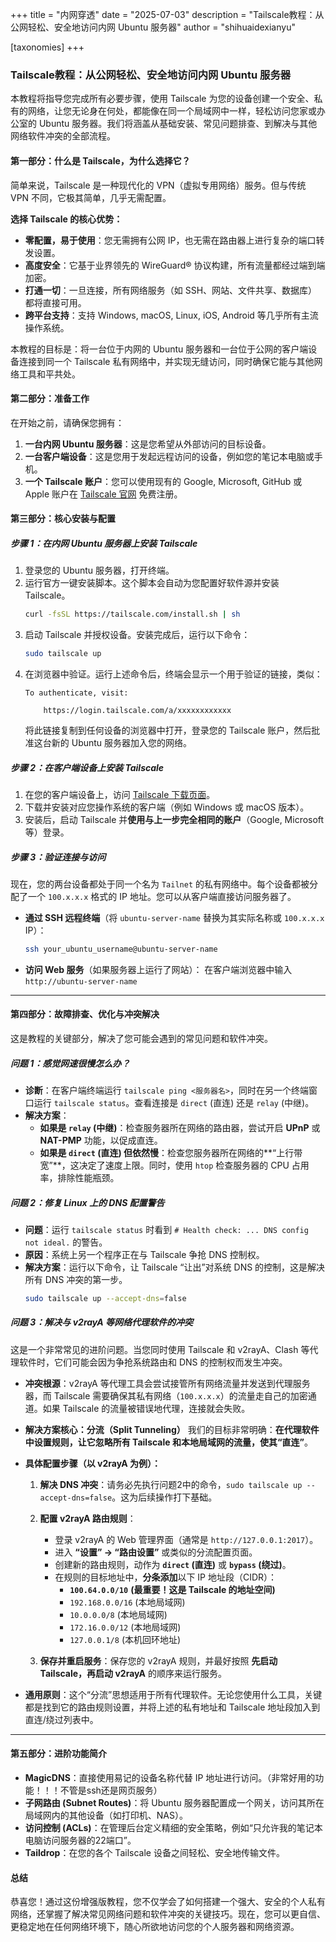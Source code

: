 +++
title = "内网穿透"
date = "2025-07-03"
description = "Tailscale教程：从公网轻松、安全地访问内网 Ubuntu 服务器"
author = "shihuaidexianyu"

[taxonomies]
+++

### **Tailscale教程：从公网轻松、安全地访问内网 Ubuntu 服务器**

本教程将指导您完成所有必要步骤，使用 Tailscale 为您的设备创建一个安全、私有的网络，让您无论身在何处，都能像在同一个局域网中一样，轻松访问您家或办公室的 Ubuntu 服务器。我们将涵盖从基础安装、常见问题排查、到解决与其他网络软件冲突的全部流程。

#### **第一部分：什么是 Tailscale，为什么选择它？**

简单来说，Tailscale 是一种现代化的 VPN（虚拟专用网络）服务。但与传统 VPN 不同，它极其简单，几乎无需配置。

**选择 Tailscale 的核心优势：**

  * **零配置，易于使用**：您无需拥有公网 IP，也无需在路由器上进行复杂的端口转发设置。
  * **高度安全**：它基于业界领先的 WireGuard® 协议构建，所有流量都经过端到端加密。
  * **打通一切**：一旦连接，所有网络服务（如 SSH、网站、文件共享、数据库）都将直接可用。
  * **跨平台支持**：支持 Windows, macOS, Linux, iOS, Android 等几乎所有主流操作系统。

本教程的目标是：将一台位于内网的 Ubuntu 服务器和一台位于公网的客户端设备连接到同一个 Tailscale 私有网络中，并实现无缝访问，同时确保它能与其他网络工具和平共处。

#### **第二部分：准备工作**

在开始之前，请确保您拥有：

1.  **一台内网 Ubuntu 服务器**：这是您希望从外部访问的目标设备。
2.  **一台客户端设备**：这是您用于发起远程访问的设备，例如您的笔记本电脑或手机。
3.  **一个 Tailscale 账户**：您可以使用现有的 Google, Microsoft, GitHub 或 Apple 账户在 [Tailscale 官网](https://tailscale.com/login) 免费注册。

#### **第三部分：核心安装与配置**

##### **步骤 1：在内网 Ubuntu 服务器上安装 Tailscale**

1.  登录您的 Ubuntu 服务器，打开终端。
2.  运行官方一键安装脚本。这个脚本会自动为您配置好软件源并安装 Tailscale。
    ```bash
    curl -fsSL https://tailscale.com/install.sh | sh
    ```
3.  启动 Tailscale 并授权设备。安装完成后，运行以下命令：
    ```bash
    sudo tailscale up
    ```
4.  在浏览器中验证。运行上述命令后，终端会显示一个用于验证的链接，类似：
    ```
    To authenticate, visit:

        https://login.tailscale.com/a/xxxxxxxxxxxx
    ```
    将此链接复制到任何设备的浏览器中打开，登录您的 Tailscale 账户，然后批准这台新的 Ubuntu 服务器加入您的网络。

##### **步骤 2：在客户端设备上安装 Tailscale**

1.  在您的客户端设备上，访问 [Tailscale 下载页面](https://tailscale.com/download)。
2.  下载并安装对应您操作系统的客户端（例如 Windows 或 macOS 版本）。
3.  安装后，启动 Tailscale 并**使用与上一步完全相同的账户**（Google, Microsoft 等）登录。

##### **步骤 3：验证连接与访问**

现在，您的两台设备都处于同一个名为 `Tailnet` 的私有网络中。每个设备都被分配了一个 `100.x.x.x` 格式的 IP 地址。您可以从客户端直接访问服务器了。

  * **通过 SSH 远程终端**（将 `ubuntu-server-name` 替换为其实际名称或 `100.x.x.x` IP）：
    ```bash
    ssh your_ubuntu_username@ubuntu-server-name
    ```
  * **访问 Web 服务**（如果服务器上运行了网站）：
    在客户端浏览器中输入 `http://ubuntu-server-name`

-----

#### **第四部分：故障排查、优化与冲突解决**

这是教程的关键部分，解决了您可能会遇到的常见问题和软件冲突。

##### **问题 1：感觉网速很慢怎么办？**

  * **诊断**：在客户端终端运行 `tailscale ping <服务器名>`，同时在另一个终端窗口运行 `tailscale status`。查看连接是 `direct` (直连) 还是 `relay` (中继)。
  * **解决方案**：
      * **如果是 `relay` (中继)**：检查服务器所在网络的路由器，尝试开启 **UPnP** 或 **NAT-PMP** 功能，以促成直连。
      * **如果是 `direct` (直连) 但依然慢**：检查您服务器所在网络的\*\*“上行带宽”\*\*，这决定了速度上限。同时，使用 `htop` 检查服务器的 CPU 占用率，排除性能瓶颈。

##### **问题 2：修复 Linux 上的 DNS 配置警告**

  * **问题**：运行 `tailscale status` 时看到 `# Health check: ... DNS config not ideal.` 的警告。
  * **原因**：系统上另一个程序正在与 Tailscale 争抢 DNS 控制权。
  * **解决方案**：运行以下命令，让 Tailscale “让出”对系统 DNS 的控制，这是解决所有 DNS 冲突的第一步。
    ```bash
    sudo tailscale up --accept-dns=false
    ```

##### **问题 3：解决与 v2rayA 等网络代理软件的冲突**

这是一个非常常见的进阶问题。当您同时使用 Tailscale 和 v2rayA、Clash 等代理软件时，它们可能会因为争抢系统路由和 DNS 的控制权而发生冲突。

  * **冲突根源**：v2rayA 等代理工具会尝试接管所有网络流量并发送到代理服务器，而 Tailscale 需要确保其私有网络（`100.x.x.x`）的流量走自己的加密通道。如果 Tailscale 的流量被错误地代理，连接就会失败。

  * **解决方案核心：分流（Split Tunneling）**
    我们的目标非常明确：**在代理软件中设置规则，让它忽略所有 Tailscale 和本地局域网的流量，使其“直连”**。

  * **具体配置步骤（以 v2rayA 为例）：**

    1.  **解决 DNS 冲突**：请务必先执行问题2中的命令，`sudo tailscale up --accept-dns=false`。这为后续操作打下基础。

    2.  **配置 v2rayA 路由规则**：

          * 登录 v2rayA 的 Web 管理界面（通常是 `http://127.0.0.1:2017`）。
          * 进入 **“设置” -\> “路由设置”** 或类似的分流配置页面。
          * 创建新的路由规则，动作为 **`direct` (直连)** 或 **`bypass` (绕过)**。
          * 在规则的目标地址中，**分条添加**以下 IP 地址段（CIDR）：
              * **`100.64.0.0/10`** **(最重要！这是 Tailscale 的地址空间)**
              * `192.168.0.0/16` (本地局域网)
              * `10.0.0.0/8`       (本地局域网)
              * `172.16.0.0/12`    (本地局域网)
              * `127.0.0.1/8`      (本机回环地址)

    3.  **保存并重启服务**：保存您的 v2rayA 规则，并最好按照 **先启动 Tailscale，再启动 v2rayA** 的顺序来运行服务。

  * **通用原则**：这个“分流”思想适用于所有代理软件。无论您使用什么工具，关键都是找到它的路由规则设置，并将上述的私有地址和 Tailscale 地址段加入到直连/绕过列表中。

-----

#### **第五部分：进阶功能简介**

  * **MagicDNS**：直接使用易记的设备名称代替 IP 地址进行访问。（非常好用的功能！！！不管是ssh还是网页服务）
  * **子网路由 (Subnet Routes)**：将 Ubuntu 服务器配置成一个网关，访问其所在局域网内的其他设备（如打印机、NAS）。
  * **访问控制 (ACLs)**：在管理后台定义精细的安全策略，例如“只允许我的笔记本电脑访问服务器的22端口”。
  * **Taildrop**：在您的各个 Tailscale 设备之间轻松、安全地传输文件。

#### **总结**

恭喜您！通过这份增强版教程，您不仅学会了如何搭建一个强大、安全的个人私有网络，还掌握了解决常见网络问题和软件冲突的关键技巧。现在，您可以更自信、更稳定地在任何网络环境下，随心所欲地访问您的个人服务器和网络资源。